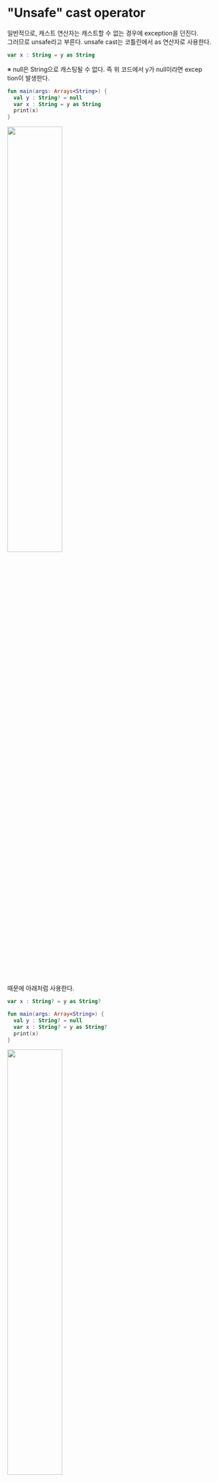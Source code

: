 # "Unsafe" cast operator  
일반적으로, 캐스트 연산자는 캐스트할 수 없는 경우에 exception을 던진다.  
그러므로 unsafe라고 부른다. unsafe cast는 코틀린에서 as 연산자로 사용한다.  
```kotlin
var x : String = y as String
```
※ null은 String으로 캐스팅될 수 없다. 즉 위 코드에서 y가 null이라면 excep  
tion이 발생한다.   
```kotlin  
fun main(args: Arrays<String>) {
  val y : String? = null
  var x : String = y as String
  print(x)
}
```

<img src="https://user-images.githubusercontent.com/33191974/162448963-190b4f8c-4ac5-4c85-bebc-977195ad7c0a.png" width="50%" height="50%"/>    

때문에 아래처럼 사용한다.   
```kotlin
var x : String? = y as String?
```
```kotlin
fun main(args: Array<String>) {
  val y : String? = null
  var x : String? = y as String?
  print(x)
}
```

<img src="https://user-images.githubusercontent.com/33191974/162449319-fcc02450-2c19-40f2-8a4d-1c247793acbf.png" width="50%" height="50%"/>    

# "Safe" (nullable) cast operator  
exception의 발생을 피하려면 안전한 연산자인 as?를 사용하면 된다.  
as?를 사용하면 캐스팅이 안될 경우 null을 반환한다.   






















